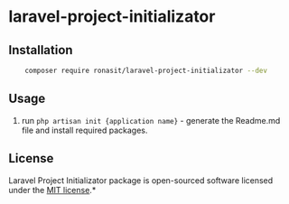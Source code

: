 # laravel-project-initializator

## Installation

```bash
    composer require ronasit/laravel-project-initializator --dev
```

## Usage
 1. run `php artisan init {application name}` - generate the Readme.md file and install required packages.

## License

Laravel Project Initializator package is open-sourced software licensed under the [MIT license](LICENSE).*